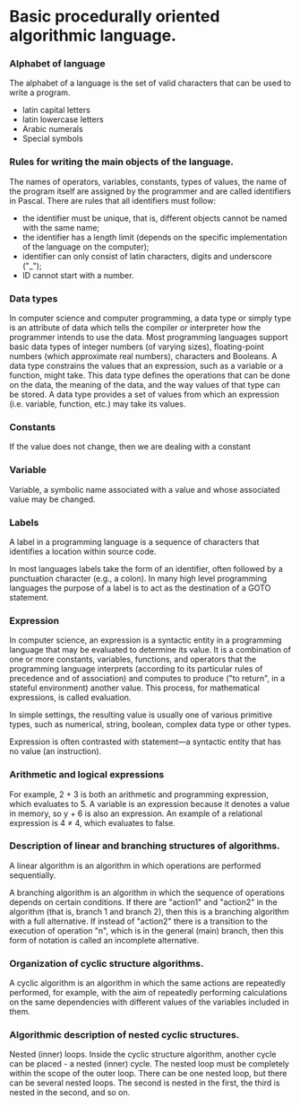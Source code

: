 # Basic procedurally oriented algorithmic language.

### Alphabet of language

The alphabet of a language is the set of valid characters that can be used to write a program.

- latin capital letters
- latin lowercase letters
- Arabic numerals
- Special symbols

### Rules for writing the main objects of the language.

The names of operators, variables, constants, types of values, the name of the program itself are assigned by the programmer and are called identifiers in Pascal. There are rules that all identifiers must follow:

- the identifier must be unique, that is, different objects cannot be named with the same name;
- the identifier has a length limit (depends on the specific implementation of the language on the computer);
- identifier can only consist of latin characters, digits and underscore ("_");
- ID cannot start with a number.

### Data types

In computer science and computer programming, a data type or simply type is an attribute of data which tells the compiler or interpreter how the programmer intends to use the data. Most programming languages support basic data types of integer numbers (of varying sizes), floating-point numbers (which approximate real numbers), characters and Booleans. A data type constrains the values that an expression, such as a variable or a function, might take. This data type defines the operations that can be done on the data, the meaning of the data, and the way values of that type can be stored. A data type provides a set of values from which an expression (i.e. variable, function, etc.) may take its values.

### Constants

If the value does not change, then we are dealing with a constant

### Variable

Variable, a symbolic name associated with a value and whose associated value may be changed.

### Labels

A label in a programming language is a sequence of characters that identifies a location within source code. 

In most languages labels take the form of an identifier, often followed by a punctuation character (e.g., a colon). In many high level programming languages the purpose of a label is to act as the destination of a GOTO statement.

### Expression

In computer science, an expression is a syntactic entity in a programming language that may be evaluated to determine its value. It is a combination of one or more constants, variables, functions, and operators that the programming language interprets (according to its particular rules of precedence and of association) and computes to produce ("to return", in a stateful environment) another value. This process, for mathematical expressions, is called evaluation.

In simple settings, the resulting value is usually one of various primitive types, such as numerical, string, boolean, complex data type or other types.

Expression is often contrasted with statement—a syntactic entity that has no value (an instruction). 


### Arithmetic and logical expressions

For example, 2 + 3 is both an arithmetic and programming expression, which evaluates to 5. A variable is an expression because it denotes a value in memory, so y + 6 is also an expression. An example of a relational expression is 4 ≠ 4, which evaluates to false.

### Description of linear and branching structures of algorithms.

A linear algorithm is an algorithm in which operations are performed sequentially.

A branching algorithm is an algorithm in which the sequence of operations depends on certain conditions.
If there are "action1" and "action2" in the algorithm (that is, branch 1 and branch 2), then this is a branching algorithm with a full alternative. If instead of "action2" there is a transition to the execution of operation "n", which is in the general (main) branch, then this form of notation is called an incomplete alternative.


### Organization of cyclic structure algorithms.

A cyclic algorithm is an algorithm in which the same actions are repeatedly performed, for example, with the aim of repeatedly performing calculations on the same dependencies with different values of the variables included in them.

### Algorithmic description of nested cyclic structures.

Nested (inner) loops. Inside the cyclic structure algorithm, another cycle can be placed - a nested (inner) cycle. The nested loop must be completely within the scope of the outer loop. There can be one nested loop, but there can be several nested loops. The second is nested in the first, the third is nested in the second, and so on.